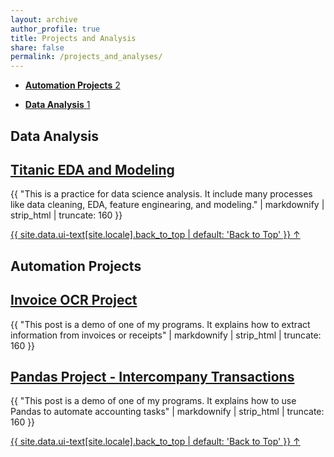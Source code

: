 ```yaml
---
layout: archive
author_profile: true
title: Projects and Analysis
share: false
permalink: /projects_and_analyses/
---
```


<ul class="taxonomy__index">
    <li>
      <a href="#Automation">
        <strong>Automation Projects</strong> <span class="taxonomy__count">2</span>
      </a>
    </li>
</ul>

<ul class="taxonomy__index">
    <li>
      <a href="#DataAnalysis">
        <strong>Data Analysis</strong> <span class="taxonomy__count">1</span>
      </a>
    </li>
</ul>

<section id="DataAnalysis" class="taxonomy__section">
	<h2 class="archive__subtitle">Data Analysis</h2>
	<div class="entries-{{ page.entries_layout | default: 'list' }}">
	    <h2 class="archive__item-title" itemprop="headline">
	        <a href="https://air-yan.github.io/data%20analysis/Titanic-Survival-Analysis/" rel="permalink">Titanic EDA and Modeling</a>
	    </h2>
	    <p class="archive__item-excerpt" itemprop="description">{{ "This is a practice for data science analysis. It include many processes like data cleaning, EDA, feature enginearing, and modeling." | markdownify | strip_html | truncate: 160 }}</p>
	</div>
	<a href="#page-title" class="back-to-top">{{ site.data.ui-text[site.locale].back_to_top | default: 'Back to Top' }} &uarr;</a>
</section>

<section id="Automation" class="taxonomy__section">
	<h2 class="archive__subtitle">Automation Projects</h2>
	<div class="entries-{{ page.entries_layout | default: 'list' }}">
	    <h2 class="archive__item-title" itemprop="headline">
	        <a href="https://air-yan.github.io/accounting%20automation/Invoice-OCR-Project/" rel="permalink">Invoice OCR Project</a>
	    </h2>
	    <p class="archive__item-excerpt" itemprop="description">{{ "This post is a demo of one of my programs. It explains how to extract information from invoices or receipts" | markdownify | strip_html | truncate: 160 }}</p>
        <h2 class="archive__item-title" itemprop="headline">
	        <a href="https://air-yan.github.io/accounting%20automation/Intercompany-Transaction/" rel="permalink">Pandas Project - Intercompany Transactions</a>
	    </h2>
	    <p class="archive__item-excerpt" itemprop="description">{{ "This post is a demo of one of my programs. It explains how to use Pandas to automate accounting tasks" | markdownify | strip_html | truncate: 160 }}</p>
	</div>
	<a href="#page-title" class="back-to-top">{{ site.data.ui-text[site.locale].back_to_top | default: 'Back to Top' }} &uarr;</a>
</section>
